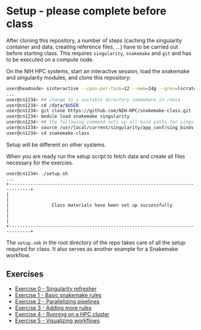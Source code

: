 
Setup - please complete before class
================================================================================


After cloning this repository, a number of steps (caching the singularity
container and data, creating reference files, ...) have to be carried out
before starting class. This requires `singularity`, `snakemake` and `git`
and has to be executed on a compute node.



On the NIH HPC systems, start an interactive session, load the snakemake and
singularity modules, and clone this repository:

```sh
user@headnode> sinteractive --cpus-per-task=12 --mem=24g --gres=lscratch:20
...
user@cn1234> ## change to a suitable directory somewhere in /data
user@cn1234> cd /data/$USER
user@cn1234> git clone https://github.com/NIH-HPC/snakemake-class.git
user@cn1234> module load snakemake singularity
user@cn1234> ## the following command sets up all bind paths for singularity
user@cn1234> source /usr/local/current/singularity/app_conf/sing_binds
user@cn1234> cd snakemake-class
```

Setup will be different on other systems.

When you are ready run the setup script to fetch data and create all files
necessary for the exercies.

```
user@cn1234> ./setup.sh
...
+------------------------------------------------------------------------------+
|                                                                              |
|                Class materials have been set up successfully                 |
|                                                                              |
+------------------------------------------------------------------------------+
```

The `setup.smk` in the root directory of the repo takes care of all the setup
required for class. It also serves as another example for a Snakemake workflow.

## Exercises

* [Exercise 0 - Singularity refresher](/exercise00/)
* [Exercise 1 - Basic snakemake rules](/exercise01/)
* [Exercise 2 - Parallelizing pipelines](/exercise02/)
* [Exercise 3 - Adding more rules](/exercise03/)
* [Exercise 4 - Running on a HPC cluster](/exercise04/)
* [Exercise 5 - Visualizing workflows](/exercise05/)
